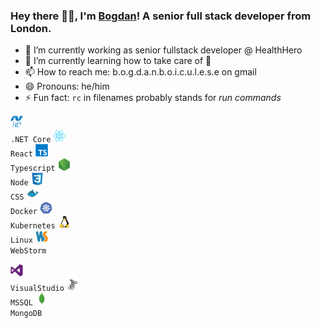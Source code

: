 ### Hey there 👋🏻, I'm [Bogdan](https://www.linkedin.com/in/bogdanboiculese)! A senior full stack developer from London.

- 🔭 I’m currently working as senior fullstack developer @ HealthHero
- 🌱 I’m currently learning how to take care of 🐇
- 📫 How to reach me: b.o.g.d.a.n.b.o.i.c.u.l.e.s.e on gmail
- 😄 Pronouns: he/him
- ⚡ Fun fact: `rc` in filenames probably stands for *run commands*

<code><img height="20" src="https://raw.githubusercontent.com/devicons/devicon/2809b567852a4648062a2d3e7c1c531367458c0b/icons/dot-net/dot-net-plain-wordmark.svg" alt="dot-net" /> .NET Core</code>
<code><img height="20" src="https://raw.githubusercontent.com/devicons/devicon/2809b567852a4648062a2d3e7c1c531367458c0b/icons/react/react-original.svg" alt="React" /> React</code>
<code><img height="20" src="https://raw.githubusercontent.com/devicons/devicon/2809b567852a4648062a2d3e7c1c531367458c0b/icons/typescript/typescript-original.svg" alt="Typescript" /> Typescript</code>
<code><img height="20" src="https://raw.githubusercontent.com/devicons/devicon/2809b567852a4648062a2d3e7c1c531367458c0b/icons/nodejs/nodejs-original.svg" alt="Node" /> Node</code>
<code><img height="20" src="https://raw.githubusercontent.com/devicons/devicon/2809b567852a4648062a2d3e7c1c531367458c0b/icons/css3/css3-original.svg" alt="CSS" /> CSS</code>
<code><img height="20" src="https://raw.githubusercontent.com/devicons/devicon/2809b567852a4648062a2d3e7c1c531367458c0b/icons/docker/docker-original.svg" alt="Docker" /> Docker</code>
<code><img height="20" src="https://raw.githubusercontent.com/devicons/devicon/2809b567852a4648062a2d3e7c1c531367458c0b/icons/kubernetes/kubernetes-plain.svg" alt="Kubernetes" /> Kubernetes</code>
<code><img height="20" src="https://raw.githubusercontent.com/devicons/devicon/2809b567852a4648062a2d3e7c1c531367458c0b/icons/linux/linux-original.svg" alt="Linux" /> Linux</code>
<code><img height="20" src="https://raw.githubusercontent.com/devicons/devicon/2809b567852a4648062a2d3e7c1c531367458c0b/icons/webstorm/webstorm-original.svg" alt="WebStorm" /> WebStorm</code>

<code><img height="20" src="https://raw.githubusercontent.com/devicons/devicon/2809b567852a4648062a2d3e7c1c531367458c0b/icons/visualstudio/visualstudio-plain.svg" alt="Visual Studio" /> VisualStudio</code>
<code><img height="20" src="https://raw.githubusercontent.com/devicons/devicon/2809b567852a4648062a2d3e7c1c531367458c0b/icons/microsoftsqlserver/microsoftsqlserver-plain.svg" alt="MSSQL" /> MSSQL</code>
<code><img height="20" src="https://raw.githubusercontent.com/devicons/devicon/2809b567852a4648062a2d3e7c1c531367458c0b/icons/mongodb/mongodb-original.svg" alt="MongoDB" /> MongoDB</code>



